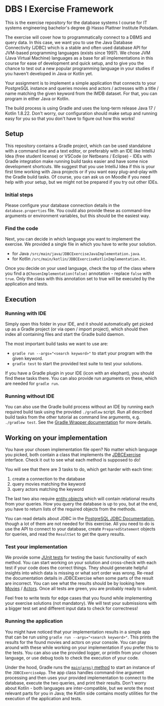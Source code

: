 # DBS I Exercise Framework

This is the exercise repository for the database systems I course for IT systems engineering bachelor's degree @ Hasso Plattner Institute Potsdam.

The exercise will cover how to programmatically connect to a DBMS and query data.
In this case, we want you to use the Java Database Connectivity (JDBC) which is a stable and often used database API for JVM-based programming languages (exists since 1997).
We chose JVM (Java Virtual Machine) languages as a base for all implementations in this course for ease of development and quick setup, and to give you the chance to test out a new popular programming language in your studies if you haven't developed in Java or Kotlin yet.

Your assignment is to implement a simple application that connects to your PostgreSQL instance and queries movies and actors / actresses with a title / name matching the given keyword from the IMDB dataset. For that, you can program in either Java or Kotlin.

The build process is using Gradle and uses the long-term release Java 17 / Kotlin 1.8.22. Don't worry, our configuration should make setup and running easy for you so that you don't have to figure out how this works!

## Setup

This repository contains a Gradle project, which can be used standalone with a command line and a text editor, or preferably with an IDE like IntelliJ Idea (free student license) or VSCode (or Netbeans / Eclipse) - IDEs with Gradle integration make running build tasks easier and have some nice development shortcuts.
We suggest that you use IntelliJ Idea if this is your first time working with Java projects or if you want easy plug-and-play with the Gradle build tasks. Of course, you can ask us on Moodle if you need help with your setup, but we might not be prepared if you try out other IDEs.

### Initial steps

Please configure your database connection details in the `database.properties` file. You could also provide these as command-line arguments or environment variables, but this should be the easiest way.

### Find the code

Next, you can decide in which language you want to implement the exercise. We provided a single file in which you have to write your solution.

 - for Java `/src/main/java/JDBCExerciseJavaImplementation.java`.
 - for Kotlin `/src/main/kotlin/JDBCExerciseKotlinImplementation.kt`.

Once you decide on your used language, check the top of the class where you find a `@ChosenImplementation(false)` annotation - replace `false` with `true`. Only the class with this annotation set to true will be executed by the application and tests.

## Execution
### Running with IDE

Simply open this folder in your IDE, and it should automatically get picked up as a Gradle project (or via open / import project), which should then index all containing files and start the Gradle build daemon.

The most important build tasks we want to use are:
- `gradle run --args="<search keyword>"` to start your program with the given keyword.
- `gradle test` to start the provided test suite to test your solutions.

If you have a Gradle plugin in your IDE (icon with an elephant), you should find these tasks there. You can also provide run arguments on these, which are needed for `gradle run`.

### Running without IDE

You can also use the Gradle build process without an IDE by running each required build task using the provided `./gradlew` script.
Run all described build tasks from the other tutorial as command line arguments, e.g. `./gradlew test`.
See the [Gradle Wrapper documentation](https://docs.gradle.org/current/userguide/gradle_wrapper.html#sec:using_wrapper) for more details.

## Working on your implementation

You have your chosen implementation file open? No matter which language you picked, both contain a class that implements the [JDBCExercise](src/main/java/de/hpi/dbs1/JDBCExercise.java) interface. Check it out to see what each method is supposed to do!

You will see that there are 3 tasks to do, which get harder with each time:
1. create a connection to the database
2. query movies matching the keyword
3. query actors matching the keyword

The last two also require [entity objects](src/main/java/de/hpi/dbs1/entities) which will contain relational results from your queries. How you query the database is up to you, but at the end, you have to return lists of the required objects from the methods.

You can read details about JDBC in the [PostgreSQL JDBC Documentation](https://jdbc.postgresql.org/documentation/use/), though a lot of them are not needed for this exercise. All you need to do is use the API to connect to your database, create `PreparedStatement` objects for queries, and read the `ResultSet` to get the query results.

### Test your implementation

We provide some [JUnit tests](src/test/java/de/hpi/dbs1/JDBCExerciseImplementationTests.java) for testing the basic functionality of each method. You can start working on your solution and cross-check with each test if your code does the correct things. They should generate helpful insights into which data is missing or what sort order was wrong. Re-read the documentation details in JDBCExercise when some parts of the result are incorrect. You can see what the results should be by looking here [Movies](src/test/kotlin/de/hpi/dbs1/fixtures/Movies.kt) / [Actors](src/test/kotlin/de/hpi/dbs1/fixtures/Actors.kt).
Once all tests are green, you are probably ready to submit.

Feel free to write tests for edge cases that you found while implementing your exercise solutions (not mandatory). We will test your submissions with a bigger test set and different input data to check for correctness!

### Running the application

You might have noticed that your implementation results in a simple app that can be run using `gradle run --args="<search keyword>"`. This prints the results for the found movies and actors on your console. You can play around with these while working on your implementation if you prefer this to the tests. You can also use the provided logger, or println from your chosen language, or use debug tools to check the execution of your code.

Under the hood, Gradle runs the [`main(args)` method](src/main/kotlin/de/hpi/dbs1/Main.kt) to start an instance of the `JDBCExerciseApp`. The app class handles command-line argument processing and then uses your provided implementation to connect to the database, execute the two queries, and print their results. Don't worry about Kotlin - both languages are inter-compatible, but we wrote the most relevant parts for you in Java; the Kotlin side contains mostly utilities for the execution of the application and tests.
